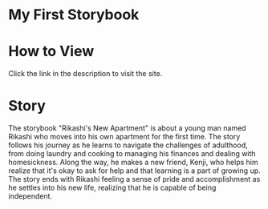 # My First Storybook

# How to View
Click the link in the description to visit the site.

# Story
The storybook "Rikashi's New Apartment" is about a young man named Rikashi who moves into his own apartment for the first time. The story follows his journey as he learns to navigate the challenges of adulthood, from doing laundry and cooking to managing his finances and dealing with homesickness. Along the way, he makes a new friend, Kenji, who helps him realize that it's okay to ask for help and that learning is a part of growing up. The story ends with Rikashi feeling a sense of pride and accomplishment as he settles into his new life, realizing that he is capable of being independent.
